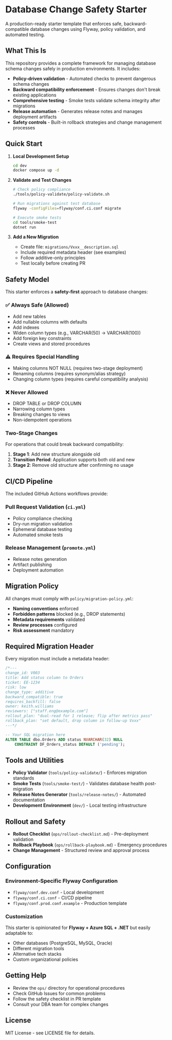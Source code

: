 # Database Change Safety Starter

A production-ready starter template that enforces safe, backward-compatible database changes using Flyway, policy validation, and automated testing.

## What This Is

This repository provides a complete framework for managing database schema changes safely in production environments. It includes:

- **Policy-driven validation** - Automated checks to prevent dangerous schema changes
- **Backward compatibility enforcement** - Ensures changes don't break existing applications
- **Comprehensive testing** - Smoke tests validate schema integrity after migrations
- **Release automation** - Generates release notes and manages deployment artifacts
- **Safety controls** - Built-in rollback strategies and change management processes

## Quick Start

1. **Local Development Setup**
   ```bash
   cd dev
   docker compose up -d
   ```

2. **Validate and Test Changes**
   ```bash
   # Check policy compliance
   ./tools/policy-validate/policy-validate.sh
   
   # Run migrations against test database
   flyway -configFiles=flyway/conf.ci.conf migrate
   
   # Execute smoke tests
   cd tools/smoke-test
   dotnet run
   ```

3. **Add a New Migration**
   - Create file: `migrations/Vxxx__description.sql`
   - Include required metadata header (see examples)
   - Follow additive-only principles
   - Test locally before creating PR

## Safety Model

This starter enforces a **safety-first** approach to database changes:

### ✅ Always Safe (Allowed)
- Add new tables
- Add nullable columns with defaults
- Add indexes
- Widen column types (e.g., VARCHAR(50) → VARCHAR(100))
- Add foreign key constraints
- Create views and stored procedures

### ⚠️ Requires Special Handling
- Making columns NOT NULL (requires two-stage deployment)
- Renaming columns (requires synonym/alias strategy)
- Changing column types (requires careful compatibility analysis)

### ❌ Never Allowed
- DROP TABLE or DROP COLUMN
- Narrowing column types
- Breaking changes to views
- Non-idempotent operations

### Two-Stage Changes

For operations that could break backward compatibility:

1. **Stage 1**: Add new structure alongside old
2. **Transition Period**: Application supports both old and new
3. **Stage 2**: Remove old structure after confirming no usage

## CI/CD Pipeline

The included GitHub Actions workflows provide:

### Pull Request Validation (`ci.yml`)
- Policy compliance checking
- Dry-run migration validation
- Ephemeral database testing
- Automated smoke tests

### Release Management (`promote.yml`)
- Release notes generation
- Artifact publishing
- Deployment automation

## Migration Policy

All changes must comply with `policy/migration-policy.yml`:

- **Naming conventions** enforced
- **Forbidden patterns** blocked (e.g., DROP statements)
- **Metadata requirements** validated
- **Review processes** configured
- **Risk assessment** mandatory

## Required Migration Header

Every migration must include a metadata header:

```sql
/*---
change_id: V003
title: Add status column to Orders
ticket: EE-1234
risk: low
change_type: additive
backward_compatible: true
requires_backfill: false
owner: keith.williams
reviewers: ["staff.eng@example.com"]
rollout_plan: "dual-read for 1 release; flip after metrics pass"
rollback_plan: "set default, drop column in follow-up Vxxx"
---*/

-- Your SQL migration here
ALTER TABLE dbo.Orders ADD status NVARCHAR(32) NULL 
    CONSTRAINT DF_Orders_status DEFAULT ('pending');
```

## Tools and Utilities

- **Policy Validator** (`tools/policy-validate/`) - Enforces migration standards
- **Smoke Tests** (`tools/smoke-test/`) - Validates database health post-migration
- **Release Notes Generator** (`tools/release-notes/`) - Automated documentation
- **Development Environment** (`dev/`) - Local testing infrastructure

## Rollout and Safety

- **Rollout Checklist** (`ops/rollout-checklist.md`) - Pre-deployment validation
- **Rollback Playbook** (`ops/rollback-playbook.md`) - Emergency procedures
- **Change Management** - Structured review and approval process

## Configuration

### Environment-Specific Flyway Configuration
- `flyway/conf.dev.conf` - Local development
- `flyway/conf.ci.conf` - CI/CD pipeline
- `flyway/conf.prod.conf.example` - Production template

### Customization
This starter is opinionated for **Flyway + Azure SQL + .NET** but easily adaptable to:
- Other databases (PostgreSQL, MySQL, Oracle)
- Different migration tools
- Alternative tech stacks
- Custom organizational policies

## Getting Help

- Review the `ops/` directory for operational procedures
- Check GitHub Issues for common problems
- Follow the safety checklist in PR template
- Consult your DBA team for complex changes

## License

MIT License - see LICENSE file for details.
